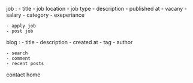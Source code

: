 job :
    - title
    - job location
    - job type 
    - description
    - published at
    - vacany
    - salary
    - category
    - exeperiance

    - apply job
    - post job

blog :
    - title
    - description
    - created at
    - tag
    - author

    - search
    - comment
    - recent posts

contact 
home
